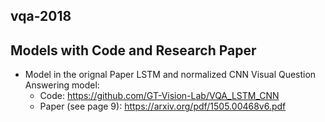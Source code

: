 ## vqa-2018

## Models with Code and Research Paper  
* Model in the orignal Paper LSTM and normalized CNN Visual Question Answering model:
  * Code: https://github.com/GT-Vision-Lab/VQA_LSTM_CNN  
  * Paper (see page 9): https://arxiv.org/pdf/1505.00468v6.pdf 


